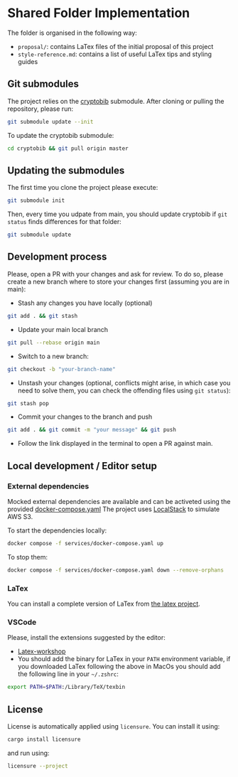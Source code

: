# Shared Folder Implementation

The folder is organised in the following way:
* `proposal/`: contains LaTex files of the initial proposal of this project
* `style-reference.md`: contains a list of useful LaTex tips and styling guides

## Git submodules
The project relies on the [cryptobib](https://cryptobib.di.ens.fr/manual) submodule.
After cloning or pulling the repository, please run:

```bash
git submodule update --init
```

To update the cryptobib submodule:
```bash
cd cryptobib && git pull origin master
```

## Updating the submodules

The first time you clone the project please execute:
```bash
git submodule init
```

Then, every time you udpate from main, you should update cryptobib if `git status` finds differences for that folder:
```bash
git submodule update
```

## Development process

Please, open a PR with your changes and ask for review.
To do so, please create a new branch where to store your changes first (assuming you are in main):
* Stash any changes you have locally (optional)

```bash
git add . && git stash
```

* Update your main local branch

```bash
git pull --rebase origin main
```

* Switch to a new branch:

```bash
git checkout -b "your-branch-name"
```

* Unstash your changes (optional, conflicts might arise, in which case you need to solve them, you can check the offending files using `git status`):

```bash
git stash pop
```

* Commit your changes to the branch and push

```bash
git add . && git commit -m "your message" && git push
```

* Follow the link displayed in the terminal to open a PR against main.

## Local development / Editor setup

### External dependencies

Mocked external dependencies are available and can be activeted using the provided [docker-compose.yaml](services/docker-compose.yaml)
The project uses [LocalStack](services/aws) to simulate AWS S3.

To start the dependencies locally:
```bash
docker compose -f services/docker-compose.yaml up 
```
To stop them:
```bash
docker compose -f services/docker-compose.yaml down --remove-orphans
```

### LaTex

You can install a complete version of LaTex from [the latex project](https://www.latex-project.org/get/).

### VSCode

Please, install the extensions suggested by the editor:
* [Latex-workshop](https://github.com/James-Yu/LaTeX-Workshop/wiki/Install)
* You should add the binary for LaTex in your `PATH` environment variable, if you downloaded LaTex following the above in MacOs you should add the following line in your `~/.zshrc`:
```bash
export PATH=$PATH:/Library/TeX/texbin
```

## License

License is automatically applied using `licensure`. You can install it using:
```bash
cargo install licensure
```
and run using:
```bash
licensure --project
```